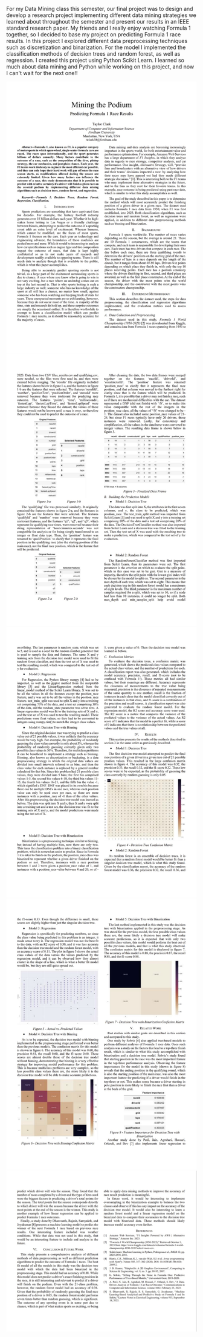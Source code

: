 <html>
<body>
  <p>For my Data Mining class this semester, our final project was to design and develop a research project implementing
  different data mining strategies we learned about throughout the semester and present our results in an IEEE standard
  research paper. My friends and I really enjoy watching Formula 1 together, so I decided to base my project on predicting
  Formula 1 race results. In this project I explored different data preprocessing techniques such as discretization and 
  binarization. For the model I implemented the classification methods of decision trees and random forest, as well 
  as regression. I created this project using Python Scikit Learn. I learned so much about data mining and Python while working 
  on this project, and now I can&apos;t wait for the next one!!</p>
  <img src="https://raw.githubusercontent.com/taylor-clark6/MyWebsite/master/assets/images/banners/dmpage1.jpg">
  <img src="https://raw.githubusercontent.com/taylor-clark6/MyWebsite/master/assets/images/banners/dmpage2.jpg">
  <img src="https://raw.githubusercontent.com/taylor-clark6/MyWebsite/master/assets/images/banners/dmpage3.jpg">
  <img src="https://raw.githubusercontent.com/taylor-clark6/MyWebsite/master/assets/images/banners/dmpage4.jpg">
  <img src="https://raw.githubusercontent.com/taylor-clark6/MyWebsite/master/assets/images/banners/dmpage2-5.jpg">
</body>
</html>
